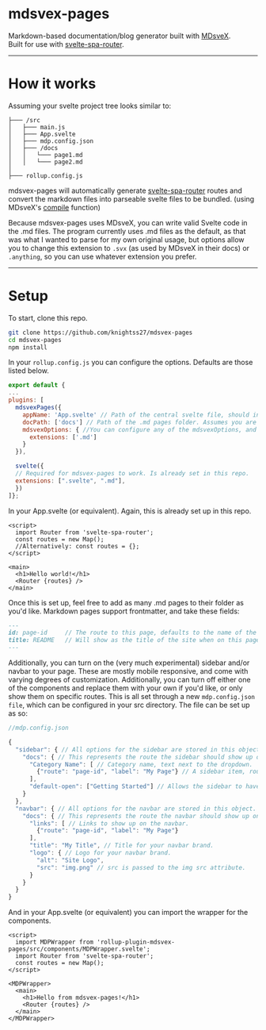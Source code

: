 # mdsvex-pages

Markdown-based documentation/blog generator built with [MDsveX](https://mdsvex.com/).
<br>
Built for use with [svelte-spa-router](https://github.com/ItalyPaleAle/svelte-spa-router).
<br>

---
# How it works

Assuming your svelte project tree looks similar to:

```
├─── /src
│   ├─── main.js
│   ├─── App.svelte
│   ├─── mdp.config.json
│   ├─── /docs
│   │   └─── page1.md
│   │   └─── page2.md
│   
├─── rollup.config.js
```

mdsvex-pages will automatically generate [svelte-spa-router](https://github.com/ItalyPaleAle/svelte-spa-router) routes and convert the markdown files into parseable svelte files to be bundled. (using MDsveX's [compile](https://mdsvex.com/docs#use-it) function)

Because mdsvex-pages uses MDsveX, you can write valid Svelte code in the .md files. The program currently uses .md files as the default, as that was what I wanted to parse for my own original usage, but options allow you to change this extension to `.svx` (as used by MDsveX in their docs) or `.anything`, so you can use whatever extension you prefer. 

---
# Setup

To start, clone this repo.

```bash
git clone https://github.com/knightss27/mdsvex-pages
cd mdsvex-pages
npm install
```  

In your `rollup.config.js` you can configure the options. Defaults are those listed below.

```js
export default {
...
plugins: [
  mdsvexPages({
    appName: 'App.svelte' // Path of the central svelte file, should include your Router component. Assumes you are in /src.
    docPath: ['docs'] // Path of the .md pages folder. Assumes you are in /src and can take multiple routes.
    mdsvexOptions: { //You can configure any of the mdsvexOptions, and they will be passed to mdsvex.
      extensions: ['.md'] 
    }
  }),

  svelte({
  // Required for mdsvex-pages to work. Is already set in this repo. 
  extensions: [".svelte", ".md"],
  })
]};
```

In your App.svelte (or equivalent). Again, this is already set up in this repo.

```svelte
<script>
  import Router from 'svelte-spa-router';
  const routes = new Map();
  //Alternatively: const routes = {};
</script>

<main>
  <h1>Hello world!</h1>
  <Router {routes} />
</main>
```

Once this is set up, feel free to add as many .md pages to their folder as you'd like.
Markdown pages support frontmatter, and take these fields:

```md
---
id: page-id     // The route to this page, defaults to the name of the file.
title: README   // Will show as the title of the site when on this page.
---
```

Additionally, you can turn on the (very much experimental) sidebar and/or navbar to your page. These are mostly mobile responsive, and come with varying degrees of customization. Additionally, you can turn off either one of the components and replace them with your own if you'd like, or only show them on specific routes. This is all set through a new `mdp.config.json file`, which can be configured in your src directory. The file can be set up as so:

```js
//mdp.config.json

{
  "sidebar": { // All options for the sidebar are stored in this object.
    "docs": { // This represents the route the sidebar should show up on.
      "Category Name": [ // Category name, text next to the dropdown.
        {"route": "page-id", "label": "My Page"} // A sidebar item, route for page id relative to the sidebar route.
      ],
      "default-open": ["Getting Started"] // Allows the sidebar to have these categories open by default, must use the same string as you did for the category.
    }
  },
  "navbar": { // All options for the navbar are stored in this object.
    "docs": { // This represents the route the navbar should show up on.
      "links": [ // Links to show up on the navbar.
        {"route": "page-id", "label": "My Page"}
      ],
      "title": "My Title", // Title for your navbar brand.
      "logo": { // Logo for your navbar brand.
        "alt": "Site Logo",
        "src": "img.png" // src is passed to the img src attribute.
      }
    }
  }
}
```

And in your App.svelte (or equivalent) you can import the wrapper for the components.

```svelte
<script>
  import MDPWrapper from 'rollup-plugin-mdsvex-pages/src/components/MDPWrapper.svelte';
  import Router from 'svelte-spa-router';
  const routes = new Map();
</script>

<MDPWrapper>
  <main>
    <h1>Hello from mdsvex-pages!</h1>
    <Router {routes} />
  </main>
</MDPWrapper>
```
